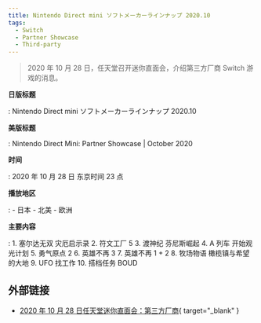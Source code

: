 ```yaml
---
title: Nintendo Direct mini ソフトメーカーラインナップ 2020.10
tags:
  - Switch
  - Partner Showcase
  - Third-party
---
```


> 2020 年 10 月 28 日，任天堂召开迷你直面会，介绍第三方厂商 Switch 游戏的消息。

**日版标题**

:   Nintendo Direct mini ソフトメーカーラインナップ 2020.10

**美版标题**

:   Nintendo Direct Mini: Partner Showcase | October 2020

**时间**

:   2020 年 10 月 28 日 东京时间 23 点

**播放地区**

:   - 日本
    - 北美
    - 欧洲

**主要内容**

:   1. 塞尔达无双 灾厄启示录
    2. 符文工厂 5
    3. 渡神纪 芬尼斯崛起
    4. A 列车 开始观光计划
    5. 勇气原点 2
    6. 英雄不再 3
    7. 英雄不再 1 + 2
    8. 牧场物语 橄榄镇与希望的大地
    9. UFO 找工作
    10. 搭档任务 BOUD

## 外部链接

- [2020 年 10 月 28 日任天堂迷你直面会：第三方厂商](https://www.bilibili.com/video/BV1ao4y1o7Pn/){ target="_blank" }
